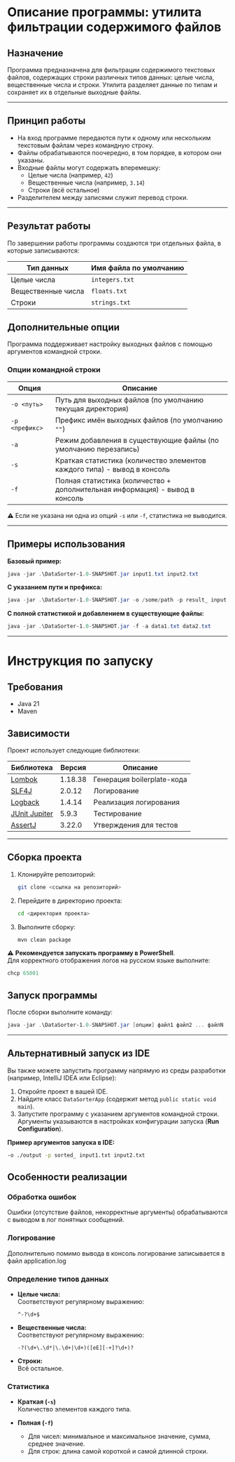 # Описание программы: утилита фильтрации содержимого файлов

## Назначение

Программа предназначена для фильтрации содержимого текстовых файлов, содержащих строки различных типов данных: целые числа, вещественные числа и строки. Утилита разделяет данные по типам и сохраняет их в отдельные выходные файлы.

---

## Принцип работы

- На вход программе передаются пути к одному или нескольким текстовым файлам через командную строку.
- Файлы обрабатываются поочередно, в том порядке, в котором они указаны.
- Входные файлы могут содержать вперемешку:
    - Целые числа (например, `42`)
    - Вещественные числа (например, `3.14`)
    - Строки (всё остальное)
- Разделителем между записями служит перевод строки.

---

## Результат работы

По завершении работы программы создаются три отдельных файла, в которые записываются:

| Тип данных         | Имя файла по умолчанию |
| ------------------ | ---------------------- |
| Целые числа        | `integers.txt`         |
| Вещественные числа | `floats.txt`           |
| Строки             | `strings.txt`          |

## Дополнительные опции

Программа поддерживает настройку выходных файлов с помощью аргументов командной строки.


### Опции командной строки

| Опция              | Описание                                                                 |
|--------------------|--------------------------------------------------------------------------|
| `-o <путь>`        | Путь для выходных файлов (по умолчанию текущая директория)               |
| `-p <префикс>`     | Префикс имён выходных файлов (по умолчанию `""`)                         |
| `-a`               | Режим добавления в существующие файлы (по умолчанию перезапись)          |
| `-s`               | Краткая статистика (количество элементов каждого типа) - вывод в консоль |
| `-f`               | Полная статистика (количество + дополнительная информация) - вывод в консоль               |

⚠️ Если не указана ни одна из опций `-s` или `-f`, статистика не выводится.

---

## Примеры использования

**Базовый пример:**
```powershell
java -jar .\DataSorter-1.0-SNAPSHOT.jar input1.txt input2.txt
```

**С указанием пути и префикса:**
```powershell
java -jar .\DataSorter-1.0-SNAPSHOT.jar -o /some/path -p result_ input.txt
```

**С полной статистикой и добавлением в существующие файлы:**
```powershell
java -jar .\DataSorter-1.0-SNAPSHOT.jar -f -a data1.txt data2.txt
```
---

# Инструкция по запуску

## Требования
- Java 21
- Maven

## Зависимости

Проект использует следующие библиотеки:

| Библиотека | Версия | Описание |
|------------|--------|----------|
| [Lombok](https://projectlombok.org/) | 1.18.38 | Генерация boilerplate-кода |
| [SLF4J](https://www.slf4j.org/) | 2.0.12 | Логирование  |
| [Logback](https://logback.qos.ch/) | 1.4.14 | Реализация логирования |
| [JUnit Jupiter](https://junit.org/junit5/) | 5.9.3 | Тестирование |
| [AssertJ](https://assertj.github.io/doc/) | 3.22.0 | Утверждения для тестов |

---

## Сборка проекта

1. Клонируйте репозиторий:
   ```bash
   git clone <ссылка на репозиторий>
   ```

2. Перейдите в директорию проекта:
   ```bash
   cd <директория проекта>
   ```

3. Выполните сборку:
   ```bash
   mvn clean package
   ```

⚠️ **Рекомендуется запускать программу в PowerShell**.  
Для корректного отображения логов на русском языке выполните:
```powershell
chcp 65001
```

## Запуск программы

После сборки выполните команду:
```powershell
java -jar .\DataSorter-1.0-SNAPSHOT.jar [опции] файл1 файл2 ... файлN
```
---

## Альтернативный запуск из IDE

Вы также можете запустить программу напрямую из среды разработки (например, IntelliJ IDEA или Eclipse):

1. Откройте проект в вашей IDE.
2. Найдите класс `DataSorterApp` (содержит метод `public static void main`).
3. Запустите программу с указанием аргументов командной строки.  
   Аргументы указываются в настройках конфигурации запуска (**Run Configuration**).

**Пример аргументов запуска в IDE:**

```bash
-o ./output -p sorted_ input1.txt input2.txt
```

## Особенности реализации

### Обработка ошибок
Ошибки (отсутствие файлов, некорректные аргументы) обрабатываются с выводом в лог понятных сообщений.

### Логирование
Дополнительно помимо вывода в консоль логирование записывается в файл application.log

### Определение типов данных

- **Целые числа:**  
  Соответствуют регулярному выражению:
  ```regex
  ^-?\d+$
  ```

- **Вещественные числа:**  
  Соответствуют регулярному выражению:
  ```regex
  -?(\d+\.\d*|\.\d+|\d+)([eE][-+]?\d+)?
  ```

- **Строки:**  
  Всё остальное.

### Статистика

- **Краткая (`-s`)**  
  Количество элементов каждого типа.

- **Полная (`-f`)**
    - Для чисел: минимальное и максимальное значение, сумма, среднее значение.
    - Для строк: длина самой короткой и самой длинной строки.